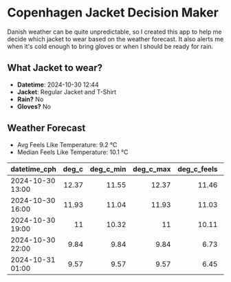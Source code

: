 
# Copenhagen Jacket Decision Maker

Danish weather can be quite unpredictable, so I created this app to help me decide which jacket to wear based on the weather forecast. 
It also alerts me when it's cold enough to bring gloves or when I should be ready for rain.

## What Jacket to wear?

- **Datetime**: 2024-10-30 12:44
- **Jacket**: Regular Jacket and T-Shirt
- **Rain?** No
- **Gloves?** No

## Weather Forecast
- Avg Feels Like Temperature: 9.2 °C
- Median Feels Like Temperature: 10.1 °C

| datetime_cph     |   deg_c |   deg_c_min |   deg_c_max |   deg_c_feels | weather   | wind   | rain   |
|:-----------------|--------:|------------:|------------:|--------------:|:----------|:-------|:-------|
| 2024-10-30 13:00 |   12.37 |       11.55 |       12.37 |         11.46 | Clouds    | High   | None   |
| 2024-10-30 16:00 |   11.93 |       11.04 |       11.93 |         11.03 | Clouds    | High   | None   |
| 2024-10-30 19:00 |   11    |       10.32 |       11    |         10.11 | Clouds    | High   | None   |
| 2024-10-30 22:00 |    9.84 |        9.84 |        9.84 |          6.73 | Clouds    | High   | None   |
| 2024-10-31 01:00 |    9.57 |        9.57 |        9.57 |          6.45 | Clouds    | High   | None   |
        